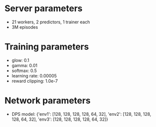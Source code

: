 # Server parameters

+ 21 workers, 2 predictors, 1 trainer each
+ 3M episodes

# Training parameters

+ glow: 0.1
+ gamma: 0.01
+ softmax: 0.5
+ learning rate: 0.00005
+ reward clipping: 1.0e-7

# Network parameters

+ DPS model: {'env1': [128, 128, 128, 128, 64, 32], 
              'env2':  [128, 128, 128, 128, 64, 32], 
              'env3': [128, 128, 128, 128, 64, 32]}
